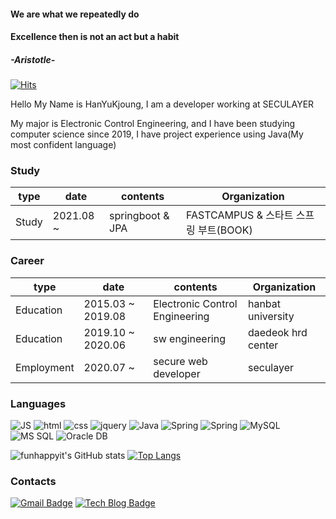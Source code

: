 #### We are what we repeatedly do 
#### Excellence then is not an act but a habit
##### -Aristotle-

[![Hits](https://hits.seeyoufarm.com/api/count/incr/badge.svg?url=https%3A%2F%2Fgithub.com%2Ffunhappyit&count_bg=%2379C83D&title_bg=%23555555&icon=&icon_color=%23E7E7E7&title=hits&edge_flat=false)](https://hits.seeyoufarm.com)

Hello My Name is HanYuKjoung, I am a developer working at SECULAYER

My major is Electronic Control Engineering, and I have been studying computer science since 2019, I have project experience using Java(My most confident language)

### Study
| type       | date              | contents                       | Organization                        |
|------------|-------------------|--------------------------------|-------------------------------------|
| Study      | 2021.08 ~         | springboot & JPA               | FASTCAMPUS & 스타트 스프링 부트(BOOK) |




### Career
| type       | date              | contents                       | Organization       |
|------------|-------------------|--------------------------------|--------------------|
| Education  | 2015.03 ~ 2019.08 | Electronic Control Engineering | hanbat university  |
| Education  | 2019.10 ~ 2020.06 | sw engineering                 | daedeok hrd center |
| Employment | 2020.07 ~         | secure web developer           | seculayer          |

###  Languages
![JS](https://img.shields.io/badge/JavaScript-F7DF1E?style=flat-square&logo=JavaScript&logoColor=black) ![html](https://img.shields.io/badge/Html-E34F26?style=flat-square&logo=Html5&logoColor=white) ![css](https://img.shields.io/badge/CSS-1572B6?style=flat-square&logo=CSS3&logoColor=white) ![jquery](https://img.shields.io/badge/Jquery-FF3E00?style=flat-square&logo=Jquery&logoColor=white) ![Java](https://img.shields.io/badge/Java-007396?style=flat-square&logo=Java&logoColor=white) ![Spring](https://img.shields.io/badge/Spring-6DB33F?style=flat-square&logo=Spring&logoColor=white) ![Spring](https://img.shields.io/badge/SpringBoot-6DB33F?style=flat-square&logo=Spring&logoColor=white) ![MySQL](https://img.shields.io/badge/MySQL-4479A1?style=flat-square&logo=MySQL&logoColor=white) ![MS SQL](https://img.shields.io/badge/MSSQL-CC2927?style=flat-square&logo=mssql&logoColor=white) ![Oracle DB](https://img.shields.io/badge/Oracle-F80000?style=flat-square&logo=oracle&logoColor=white)


![funhappyit's GitHub stats](https://github-readme-stats.vercel.app/api?username=funhappyit&show_icons=true&theme=radical) [![Top Langs](https://github-readme-stats.vercel.app/api/top-langs/?username=funhappyit&layout=compact&show_icons=true&theme=radical)](https://github.com/funhappyit)


### Contacts
[![Gmail Badge](https://img.shields.io/badge/Gmail-d14836?style=flat-square&logo=Gmail&logoColor=white&link=mailto:funhappyit@gmail.com)](mailto:funhappyit@gmail.com) 
[![Tech Blog Badge](http://img.shields.io/badge/-Tech%20blog-black?style=flat-square&logo=github&link=https://blog.naver.com/winterkjoung/)](https://blog.naver.com/winterkjoung/)
